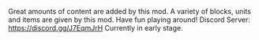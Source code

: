 Great amounts of content are added by this mod.
A variety of blocks, units and items are given by this mod.
Have fun playing around!
Discord Server: https://discord.gg/J7EqmJrH
Currently in early stage.
